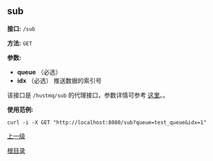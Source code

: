 ## sub ##

**接口:** `/sub`

**方法:** `GET`

**参数:** 

*  **queue** （必选）  
*  **idx** （必选）  推送数据的索引号
  
该接口是 `/hustmq/sub` 的代理接口，参数详情可参考 [这里](../hustmq/sub.md)。。

**使用范例:**

    curl -i -X GET "http://localhost:8080/sub?queue=test_queue&idx=1"

[上一级](../ha.md)

[根目录](../../index.md)